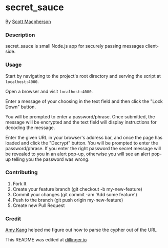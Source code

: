 # secret_sauce
By [Scott Macpherson](https://github.com/scottmacphersonmusic)

### Description
secret_sauce is small Node.js app for securely passing messages client-side.

### Usage
Start by navigating to the project's root directory and serving the script at `localhost:4000`.

Open a browser and visit `localhost:4000`.

Enter a message of your choosing in the text field and then click the "Lock Down" button.

You will be prompted to enter a password/phrase. Once submitted, the message will be encrypted and the text field will display instructions for decoding the message.

Enter the given URL in your browser's address bar, and once the page
has loaded and click the "Decrypt" button.  You will be prompted to enter the password/phrase.  If you enter the right password the secret message will be revealed to you in an alert pop-up, otherwise you will see an alert pop-up telling you the password was wrong.

### Contributing
1. Fork It
2. Create your feature branch (git checkout -b my-new-feature)
3. Commit your changes (git commit -am 'Add some feature')
4. Push to the branch (git push origin my-new-feature)
5. Create new Pull Request

### Credit
[Amy Kang](https://github.com/amykangweb) helped me figure out how to parse the cypher out of the URL

This README was edited at [dillinger.io](dillinger.io)
